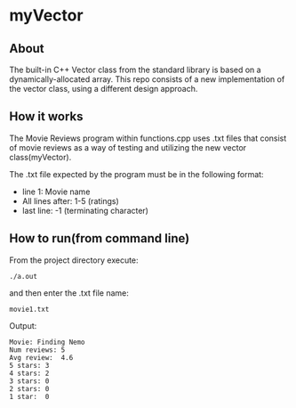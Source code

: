 # myVector
## About

The built-in C++ Vector class from the standard library is based on a dynamically-allocated array. This repo consists of a new implementation of the vector class, using a different design approach.

## How it works
The Movie Reviews program within functions.cpp uses .txt files that consist of movie reviews as a way of testing and utilizing the new vector class(myVector).

The .txt file expected by the program must be in the following format:
* line 1: Movie name
* All lines after: 1-5 (ratings)
* last line: -1 (terminating character)

## How to run(from command line)
From the project directory execute:
```console
./a.out
```
and then enter the .txt file name:
```console
movie1.txt
``` 

Output:
```console
Movie: Finding Nemo
Num reviews: 5
Avg review:  4.6
5 stars: 3
4 stars: 2
3 stars: 0
2 stars: 0
1 star:  0
```
